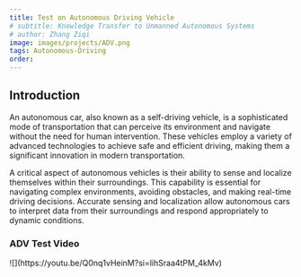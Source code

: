 ```yaml
---
title: Test on Autonomous Driving Vehicle 
# subtitle: Knowledge Transfer to Unmanned Autonomous Systems
# author: Zhang Ziqi
image: images/projects/ADV.png
tags: Autonomous-Driving
order: 
---
```

## Introduction
An autonomous car, also known as a self-driving vehicle, is a sophisticated mode of transportation that can perceive its environment and navigate without the need for human intervention. These vehicles employ a variety of advanced technologies to achieve safe and efficient driving, making them a significant innovation in modern transportation.

A critical aspect of autonomous vehicles is their ability to sense and localize themselves within their surroundings. This capability is essential for navigating complex environments, avoiding obstacles, and making real-time driving decisions. Accurate sensing and localization allow autonomous cars to interpret data from their surroundings and respond appropriately to dynamic conditions.

### ADV Test Video 
<div style="max-width: 850px; margin: 0 auto; border-radius: 15px; overflow: hidden;">
  ![](https://youtu.be/Q0nq1vHeinM?si=lihSraa4tPM_4kMv)
</div>
